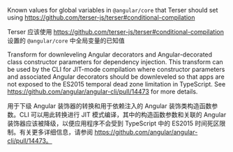 Known values for global variables in `@angular/core` that Terser should set using
https://github.com/terser-js/terser#conditional-compilation

Terser
应该使用 https://github.com/terser-js/terser#conditional-compilation 设置的
`@angular/core` 中全局变量的已知值

Transform for downleveling Angular decorators and Angular-decorated class constructor
parameters for dependency injection. This transform can be used by the CLI for JIT-mode
compilation where constructor parameters and associated Angular decorators should be
downleveled so that apps are not exposed to the ES2015 temporal dead zone limitation
in TypeScript. See https://github.com/angular/angular-cli/pull/14473 for more details.

用于下级 Angular 装饰器的转换和用于依赖注入的 Angular 装饰类构造函数参数。CLI 可以用此转换进行
JIT 模式编译，其中的构造函数参数和关联的 Angular 装饰器应该被降级，以便应用程序不会受到
TypeScript 中的 ES2015
时间死区限制。有关更多详细信息，请参阅 https://github.com/angular/angular-cli/pull/14473。